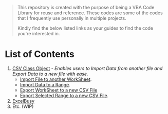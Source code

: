 > This repository is created with the purpose of being a VBA Code Library for reuse and reference. 
> These codes are some of the codes that I frequently use personally in multiple projects.
> 
> Kindly find the below listed links as your guides to find the code you're interested in. 

# List of Contents
1. [CSV Class Object](https://github.com/amirmirmirdan/Excel-VBA/blob/303e1fa1972077f08f7d47382d66cb065997b937/CSV%20Class%20Object/Excel%20VBA%20-%20CSV%20Class%20Object.md) - _Enables users to Import Data from another file and Export Data to a new file with ease._
    - [Import File to another WorkSheet](https://github.com/amirmirmirdan/Excel-VBA/blob/303e1fa1972077f08f7d47382d66cb065997b937/CSV%20Class%20Object/Excel%20VBA%20-%20CSV%20Class%20Object.md#method---import-sheet).
    - [Import Data to a Range](https://github.com/amirmirmirdan/Excel-VBA/blob/303e1fa1972077f08f7d47382d66cb065997b937/CSV%20Class%20Object/Excel%20VBA%20-%20CSV%20Class%20Object.md#method---import-to-range).
    - [Export WorkSheet to a new CSV File](https://github.com/amirmirmirdan/Excel-VBA/blob/303e1fa1972077f08f7d47382d66cb065997b937/CSV%20Class%20Object/Excel%20VBA%20-%20CSV%20Class%20Object.md#basic-module)
    - [Export Selected Range to a new CSV File](https://github.com/amirmirmirdan/Excel-VBA/blob/303e1fa1972077f08f7d47382d66cb065997b937/CSV%20Class%20Object/Excel%20VBA%20-%20CSV%20Class%20Object.md#basic-module).
2. [ExcelBusy](Frequent_USed.md)
3. Etc. (WIP)
